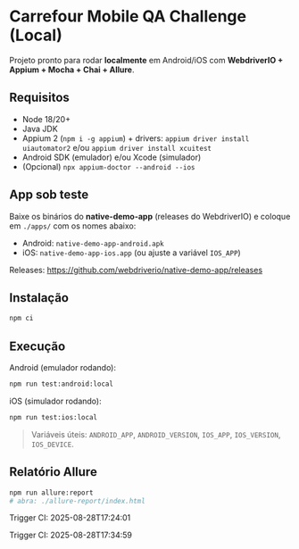 # Carrefour Mobile QA Challenge (Local)

Projeto pronto para rodar **localmente** em Android/iOS com **WebdriverIO + Appium + Mocha + Chai + Allure**.

## Requisitos
- Node 18/20+
- Java JDK
- Appium 2 (`npm i -g appium`) + drivers: `appium driver install uiautomator2` e/ou `appium driver install xcuitest`
- Android SDK (emulador) e/ou Xcode (simulador)
- (Opcional) `npx appium-doctor --android --ios`

## App sob teste
Baixe os binários do **native-demo-app** (releases do WebdriverIO) e coloque em `./apps/` com os nomes abaixo:
- Android: `native-demo-app-android.apk`
- iOS: `native-demo-app-ios.app` (ou ajuste a variável `IOS_APP`)

Releases: https://github.com/webdriverio/native-demo-app/releases

## Instalação
```bash
npm ci
```

## Execução
Android (emulador rodando):
```bash
npm run test:android:local
```

iOS (simulador rodando):
```bash
npm run test:ios:local
```

> Variáveis úteis: `ANDROID_APP`, `ANDROID_VERSION`, `IOS_APP`, `IOS_VERSION`, `IOS_DEVICE`.

## Relatório Allure
```bash
npm run allure:report
# abra: ./allure-report/index.html
```

Trigger CI: 2025-08-28T17:24:01

Trigger CI: 2025-08-28T17:34:59
